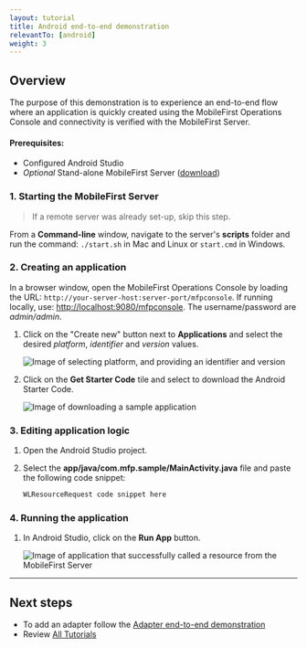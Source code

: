 ```yaml
---
layout: tutorial
title: Android end-to-end demonstration
relevantTo: [android]
weight: 3
---
```

## Overview
The purpose of this demonstration is to experience an end-to-end flow where an application is quickly created using the MobileFirst Operations Console and connectivity is verified with the MobileFirst Server.

#### Prerequisites:

* Configured Android Studio
* *Optional* Stand-alone MobileFirst Server ([download]({{site.baseurl}}/downloads))

### 1. Starting the MobileFirst Server

> If a remote server was already set-up, skip this step.

From a **Command-line** window, navigate to the server's **scripts** folder and run the command: <code>./start.sh</code> in Mac and Linux or <code>start.cmd</code> in Windows.

### 2. Creating an application

In a browser window, open the MobileFirst Operations Console by loading the URL: <code>http://your-server-host:server-port/mfpconsole</code>. If running locally, use: [http://localhost:9080/mfpconsole](http://localhost:9080/mfpconsole). The username/password are *admin/admin*.
 
1. Click on the "Create new" button next to **Applications** and select the desired *platform*, *identifier* and *version* values.

    ![Image of selecting platform, and providing an identifier and version](create-an-application.png)
 
2. Click on the **Get Starter Code** tile and select to download the Android Starter Code.

    ![Image of downloading a sample application](download-sample-application.png)

### 3. Editing application logic

1. Open the Android Studio project.

2. Select the **app/java/com.mfp.sample/MainActivity.java** file and paste the following code snippet:

    ```java
    WLResourceRequest code snippet here
    ```

### 4. Running the application

1. In Android Studio, click on the **Run App** button.

    ![Image of application that successfully called a resource from the MobileFirst Server ]()

<hr>

## Next steps

- To add an adapter follow the [Adapter end-to-end demonstration](../adapter)
- Review [All Tutorials](../../all-tutorials)
